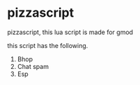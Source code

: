 # pizzascript
pizzascript, this lua script is made for gmod

this script has the following.
1. Bhop
2. Chat spam
3. Esp 

